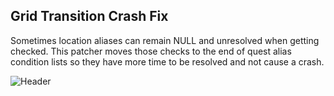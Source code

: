 ## Grid Transition Crash Fix

Sometimes location aliases can remain NULL and unresolved when getting checked. This patcher moves those checks to the end of quest alias condition lists so they have more time to be resolved and not cause a crash.

![Header](https://staticdelivery.nexusmods.com/mods/110/images/108260/108260-1625409970-1418939962.png)
